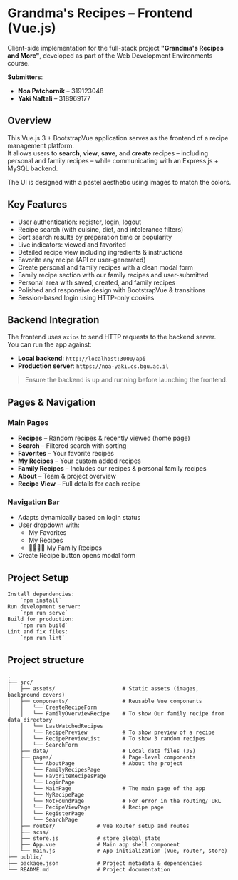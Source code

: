 # Grandma's Recipes – Frontend (Vue.js)

Client-side implementation for the full-stack project **"Grandma's Recipes and More"**, developed as part of the Web Development Environments course.

**Submitters**:

- **Noa Patchornik** – 319123048  
- **Yaki Naftali** – 318969177

## Overview

This Vue.js 3 + BootstrapVue application serves as the frontend of a recipe management platform.  
It allows users to **search**, **view**, **save**, and **create** recipes – including personal and family recipes – while communicating with an Express.js + MySQL backend.

The UI is designed with a pastel aesthetic using images to match the colors.

## Key Features

-  User authentication: register, login, logout
-  Recipe search (with cuisine, diet, and intolerance filters)
-  Sort search results by preparation time or popularity
-  Live indicators: viewed and favorited
-  Detailed recipe view including ingredients & instructions
-  Favorite any recipe (API or user-generated)
-  Create personal and family recipes with a clean modal form
-  Family recipe section with our family recipes and user-submitted
-  Personal area with saved, created, and family recipes
-  Polished and responsive design with BootstrapVue & transitions
-  Session-based login using HTTP-only cookies

## Backend Integration

The frontend uses `axios` to send HTTP requests to the backend server.  
You can run the app against:

- **Local backend**: `http://localhost:3000/api`
- **Production server**: `https://noa-yaki.cs.bgu.ac.il`

> Ensure the backend is up and running before launching the frontend.

## Pages & Navigation

### Main Pages

- **Recipes** – Random recipes & recently viewed (home page)
- **Search** – Filtered search with sorting
- **Favorites** – Your favorite recipes
- **My Recipes** – Your custom added recipes
- **Family Recipes** – Includes our recipes & personal family recipes
- **About** – Team & project overview
- **Recipe View** – Full details for each recipe

### Navigation Bar

- Adapts dynamically based on login status
- User dropdown with:
  -  My Favorites
  -  My Recipes
  - 👨‍👩‍👧‍👦 My Family Recipes
- Create Recipe button opens modal form


## Project Setup
```
Install dependencies:
    `npm install`
Run development server:
    `npm run serve`
Build for production:
    `npm run build`
Lint and fix files:
    `npm run lint`
```

## Project structure
```
.
├── src/
│   ├── assets/                     # Static assets (images, background covers)
│   ├── components/                 # Reusable Vue components
│   │   └── CreateRecipeForm        
│   │   └── FamilyOverviewRecipe    # To show Our family recipe from data directory
│   │   └── LastWatchedRecipes      
│   │   └── RecipePreview           # To show preview of a recipe
│   │   └── RecipePreviewList       # To show 3 random recipes
│   │   └── SearchForm              
│   ├── data/                       # Local data files (JS)
│   ├── pages/                      # Page-level components
│   │   └── AboutPage               # About the project 
│   │   └── FamilyRecipesPage       
│   │   └── FavoriteRecipesPage      
│   │   └── LoginPage
│   │   └── MainPage                # The main page of the app
│   │   └── MyRecipePage        
│   │   └── NotFoundPage            # For error in the routing/ URL
│   │   └── PecipeViewPage          # Recipe page
│   │   └── RegisterPage
│   │   └── SearchPage
│   ├── router/             # Vue Router setup and routes
│   ├── scss/
│   ├── store.js            # store global state
│   ├── App.vue             # Main app shell component
│   └── main.js             # App initialization (Vue, router, store)
├── public/
├── package.json            # Project metadata & dependencies
└── README.md               # Project documentation 
```

